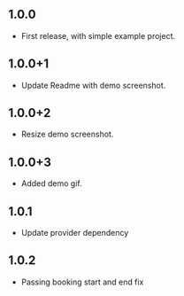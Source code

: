 ## 1.0.0

- First release, with simple example project.

## 1.0.0+1

- Update Readme with demo screenshot.

## 1.0.0+2

- Resize demo screenshot.

## 1.0.0+3

- Added demo gif.

## 1.0.1

- Update provider dependency

## 1.0.2

- Passing booking start and end fix
